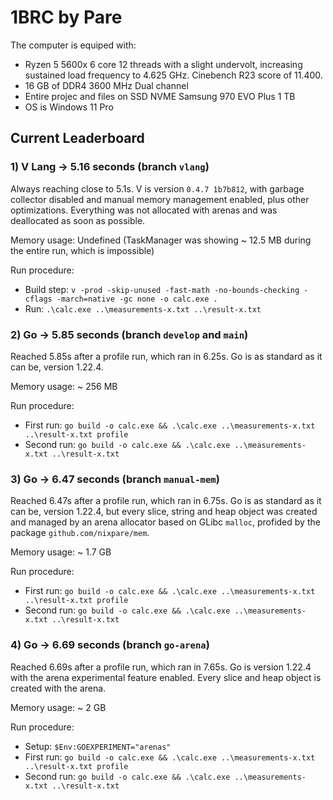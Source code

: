 # 1BRC by Pare
The computer is equiped with:
+ Ryzen 5 5600x 6 core 12 threads with a slight undervolt, increasing
sustained load frequency to 4.625 GHz. Cinebench R23 score of 11.400.
+ 16 GB of DDR4 3600 MHz Dual channel
+ Entire projec and files on SSD NVME Samsung 970 EVO Plus 1 TB
+ OS is Windows 11 Pro

## Current Leaderboard

### 1) V Lang -> 5.16 seconds (branch `vlang`)
Always reaching close to 5.1s. V is version `0.4.7 1b7b812`, with garbage collector disabled and manual memory management
enabled, plus other optimizations. Everything was not allocated with arenas and was deallocated as soon as possible.

Memory usage: Undefined (TaskManager was showing ~ 12.5 MB during the entire run, which is impossible)

Run procedure:
+ Build step: `v -prod -skip-unused -fast-math -no-bounds-checking -cflags -march=native -gc none -o calc.exe .`
+ Run: `.\calc.exe ..\measurements-x.txt ..\result-x.txt`

### 2) Go -> 5.85 seconds (branch `develop` and `main`)
Reached 5.85s after a profile run, which ran in 6.25s. Go is as standard as it can be, version 1.22.4.

Memory usage: ~ 256 MB

Run procedure:
+ First run: `go build -o calc.exe && .\calc.exe ..\measurements-x.txt ..\result-x.txt profile`
+ Second run: `go build -o calc.exe && .\calc.exe ..\measurements-x.txt ..\result-x.txt`

### 3) Go -> 6.47 seconds (branch `manual-mem`)
Reached 6.47s after a profile run, which ran in 6.75s. Go is as standard as it can be, version 1.22.4, but every slice, string and
heap object was created and managed by an arena allocator based on GLibc `malloc`, profided by the package `github.com/nixpare/mem`.

Memory usage: ~ 1.7 GB

Run procedure:
+ First run: `go build -o calc.exe && .\calc.exe ..\measurements-x.txt ..\result-x.txt profile`
+ Second run: `go build -o calc.exe && .\calc.exe ..\measurements-x.txt ..\result-x.txt`

### 4) Go -> 6.69 seconds (branch `go-arena`)
Reached 6.69s after a profile run, which ran in 7.65s. Go is version 1.22.4 with the arena
experimental feature enabled. Every slice and heap object is created with the arena.

Memory usage: ~ 2 GB

Run procedure:
+ Setup: `$Env:GOEXPERIMENT="arenas"`
+ First run: `go build -o calc.exe && .\calc.exe ..\measurements-x.txt ..\result-x.txt profile`
+ Second run: `go build -o calc.exe && .\calc.exe ..\measurements-x.txt ..\result-x.txt`
